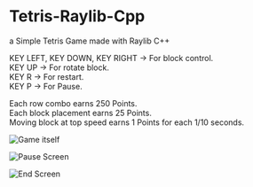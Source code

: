 # Tetris-Raylib-Cpp
a Simple Tetris Game made with Raylib C++<br/>


KEY LEFT, KEY DOWN, KEY RIGHT -> For block control.<br/>
KEY UP -> For rotate block.<br/>
KEY R -> For restart.<br/>
KEY P -> For Pause.<br/>

Each row combo earns 250 Points.<br/>
Each block placement earns 25 Points.<br/>
Moving block at top speed earns 1 Points for each 1/10 seconds.<br/>

![Game itself](https://github.com/ilyascant/Tetris-Raylib-Cpp/assets/79863003/a3c23833-3e91-4daa-83e8-0ec0665e0008)




![Pause Screen](https://github.com/ilyascant/Tetris-Raylib-Cpp/assets/79863003/4d0314d6-51f7-4e4e-9841-78442f380e8c)


![End Screen](https://github.com/ilyascant/Tetris-Raylib-Cpp/assets/79863003/be408cb9-073b-4a43-a18e-3d250cdb4157)
